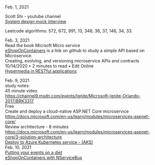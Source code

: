 Feb. 1, 2021<br>

Scott Shi  - youtube channel<br>
[System design mock interview](https://www.youtube.com/c/ScottShiCS/about) <br>

Leetcode algorithms: 572, 672, 991, 13, 348, 36, 37, 146, 34, 33. <br>

Feb. 3, 2021<br>
Read the book Micrsoft Micro service<br>
[eShopOnContainers](https://github.com/dotnet-architecture/eShopOnContainers) is a link on github to study a simple API based on Microservice. <br>
Creating, evolving, and versioning microservice APIs and contracts<br>
10/14/2020 • 2 minutes to read • Edit Online<br>
[Hypermedia in RESTful applications](https://www.infoq.com/articles/mark-baker-hypermedia/)<br>

Feb. 9, 2021<br>
study notes:<br>
45 minute video <br>
https://channel9.msdn.com/events/Ignite/Microsoft-Ignite-Orlando-2017/BRK3317<br>
Free <br>
Create and deploy a cloud-native ASP.NET Core microservice<br>
https://docs.microsoft.com/en-us/learn/modules/microservices-aspnet-core/<br>
Review architecture - 8 minutes <br>
https://docs.microsoft.com/en-us/learn/modules/microservices-aspnet-core/3-solution-architecture<br>
[Deploy to Azure Kubernetes service - (AKS)](https://github.com/dotnet-architecture/eShopOnContainers/wiki/Deploy-to-Azure-Kubernetes-Service-(AKS))<br>
Feb. 10, 2021<br>
[Putting your events on a diet](https://particular.net/blog/putting-your-events-on-a-diet)<br>
[eShopOnContainers with NServiceBus](https://github.com/Particular/eShopOnContainers/tree/archive)<br>

